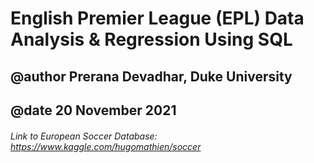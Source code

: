 # English Premier League (EPL) Data Analysis & Regression Using SQL
##   @author Prerana Devadhar, Duke University   
##   @date 20 November 2021 
######   Link to European Soccer Database: https://www.kaggle.com/hugomathien/soccer
